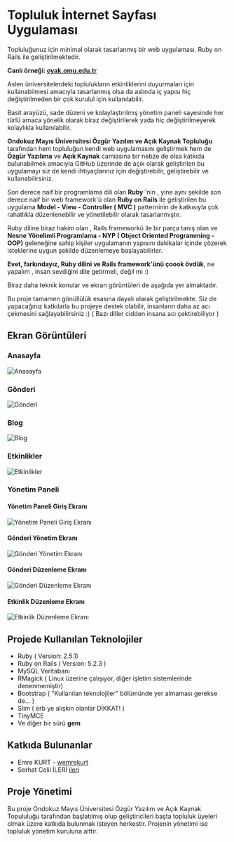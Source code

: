 # Topluluk İnternet Sayfası Uygulaması

Topluluğunuz için minimal olarak tasarlanmış bir web uygulaması. 
Ruby on Rails ile geliştirilmektedir.

 **Canlı örneği: [oyak.omu.edu.tr](http://oyak.omu.edu.tr)**

Aslen üniversitelerdeki toplulukların etkinliklerini duyurmaları için 
kullanabilmesi amacıyla tasarlanmış olsa da aslında iç yapısı hiç
değiştirilmeden bir çok kurulul için kullanılabilir.

Basit arayüzü, sade düzeni ve kolaylaştırılmış yönetim paneli sayesinde
her türlü amaca yönelik olarak biraz değiştirilerek yada hiç değiştirilmeyerek
kolaylıkla kullanılabilir.

**Ondokuz Mayıs Üniversitesi Özgür Yazılım ve Açık Kaynak Topluluğu** tarafından
hem topluluğun kendi web uygulamasını geliştirmek hem de **Özgür Yazılıma** ve
**Açık Kaynak** camiasına bir nebze de olsa katkıda bulunabilmek amacıyla 
GitHub  üzerinde de açık olarak geliştirilen bu uygulamayı siz de 
kendi ihtiyaçlarınız için değiştirebilir, geliştirebilir ve kullanabilirsiniz.

Son derece naif bir programlama dili olan **Ruby** 'nin , yine aynı şekilde
son derece naif bir web framework'ü olan **Ruby on Rails** ile geliştirilen
bu uygulama **Model - View - Controller ( MVC )** patterninin de katkısıyla
çok rahatlıkla düzenlenebilir ve yönetilebilir olarak tasarlanmıştır.

Ruby diline biraz hakim olan , Rails frameworkü ile bir parça tanış olan ve 
**Nesne Yönelimli Programlama - NYP ( Object Oriented Programming - OOP)**
geleneğine sahip kişiler uygulamanın yapısını dakikalar içinde çözerek
isteklerine uygun şekilde düzenlemeye başlayabilirler.

**Evet, farkındayız, Ruby dilini ve  Rails framework'ünü çoook övdük**, 
ne yapalım , insan sevdiğini dile getirmeli, değil mi :)

Biraz daha teknik konular ve ekran görüntüleri de aşağıda yer almaktadır.

Bu proje tamamen gönüllülük esasına dayalı olarak geliştirilmekte. Siz de
yapacağınız katkılarla bu projeye destek olabilir, insanların daha az acı
çekmesini sağlayabilirsiniz :) ( Bazı diller cidden insana acı çektirebiliyor )

## Ekran Görüntüleri

### Anasayfa
![Anasayfa][home]

### Gönderi
![Gönderi][post]

### Blog
![Blog][blog]

### Etkinlikler
![Etkinlikler][activities]

### Yönetim Paneli

#### Yönetim Paneli Giriş Ekranı
![Yönetim Paneli Giriş Ekranı][admin-login]

#### Gönderi Yönetim Ekranı
![Gönderi Yönetim Ekranı][admin-posts]

#### Gönderi Düzenleme Ekranı
![Gönderi Düzenleme Ekranı][admin-post-edit]

#### Etkinlik Düzenleme Ekranı
![Etkinlik Düzenleme Ekranı][admin-activity-edit]


## Projede Kullanılan Teknolojiler
* Ruby ( Version: 2.5.1)
* Ruby on Rails ( Version: 5.2.3 )
* MySQL Veritabanı
* RMagick ( Linux üzerine çalışıyor, diğer işletim sistemlerinde denenmemiştir)
* Bootstrap ( "Kullanılan teknolojiler" bölümünde yer almaması gerekse de... )
* Slim ( erb ye alışkın olanlar DİKKAT! )
* TinyMCE
* Ve diğer bir sürü **gem**

## Katkıda Bulunanlar
* Emre KURT - [wemrekurt](https://github.com/wemrekurt)
* Serhat Celil İLERİ [ileri](https://github.com/ileri)

[home]: ./readme-files/images/home.png
[post]: ./readme-files/images/post.png
[blog]: ./readme-files/images/blog.png
[activities]: ./readme-files/images/activities.png
[admin-login]: ./readme-files/images/admin-login.png
[admin-posts]: ./readme-files/images/admin-posts.png
[admin-post-edit]: ./readme-files/images/admin-post-edit.png
[admin-activity-edit]: ./readme-files/images/admin-activity-edit.png

## Proje Yönetimi
Bu proje Ondokuz Mayıs Üniversitesi Özgür Yazılım ve Açık Kaynak Topululuğu
tarafından başlatılmış olup geliştiricileri başta topluluk üyeleri olmak üzere
katkıda bulunmak isteyen herkestir. Projenin yönetimi ise topluluk yönetim
kuruluna aittir.
